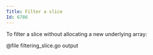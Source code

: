 ```yaml
---
Title: Filter a slice
Id: 6786
---
```


To filter a slice without allocating a new underlying array:

@file filtering_slice.go output

<!-- TODO: add a diagram showing how it works -->